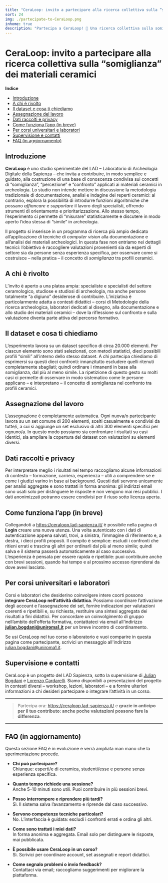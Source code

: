 ```yaml
---
title: "CeraLoop: invito a partecipare alla ricerca collettiva sulla “somiglianza” dei profili ceramici in archeologia"
sort: 24
img: ./partecipate-to-CeraLoop.png
inhome: true
description: "Partecipa a CeraLoop! 🏺 Una ricerca collettiva sulla somiglianza dei profili ceramici in archeologia. Aperta a tutti: esperti, studenti e appassionati. Contribuisci con pochi minuti alla classificazione archeologica basata su intelligenza artificiale"
---
```


# CeraLoop: invito a partecipare alla ricerca collettiva sulla “somiglianza” dei materiali ceramici

**Indice**
- [Introduzione](#introduzione)
- [A chi è rivolto](#a-chi-e-rivolto)
- [Il dataset e cosa ti chiediamo](#il-dataset-e-cosa-ti-chiediamo)
- [Assegnazione del lavoro](#assegnazione-del-lavoro)
- [Dati raccolti e privacy](#dati-raccolti-e-privacy)
- [Come funziona l’app (in breve)](#come-funziona-lapp-in-breve)
- [Per corsi universitari e laboratori](#per-corsi-universitari-e-laboratori)
- [Supervisione e contatti](#supervisione-e-contatti)
- [FAQ (in aggiornamento)](#faq-in-aggiornamento)

##  Introduzione
**CeraLoop** è uno studio sperimentale del LAD – Laboratorio di Archeologia Digitale della Sapienza – che invita a contribuire, in modo semplice e guidato, alla costruzione di una base di conoscenza condivisa sui concetti di “somiglianza”, “percezione” e “confronto” applicati ai materiali ceramici in archeologia. Lo studio non intende mettere in discussione la metodologia tradizionale di documentazione, analisi e indagine dei reperti ceramici: al contrario, esplora la possibilità di introdurre funzioni algoritmiche che possano _affiancare_ e _supportare_ il lavoro degli specialisti, offrendo strumenti di orientamento e prioritarizzazione. Allo stesso tempo, l’esperimento ci permette di “misurare” statisticamente e discutere in modo aperto l’idea stessa di “simile” in archeologia.

Il progetto si inserisce in un programma di ricerca più ampio dedicato all’applicazione di tecniche di _computer vision_ alla documentazione e all’analisi dei materiali archeologici. In questa fase non entriamo nei dettagli tecnici: l’obiettivo è raccogliere valutazioni provenienti sia da esperti di settore sia da persone senza esperienza specifica, per osservare come si costruisce – nella pratica – il concetto di _somiglianza_ tra profili ceramici.

## A chi è rivolto

L’invito è aperto a una platea ampia: specialiste e specialisti del settore ceramologico, studiose e studiosi di archeologia, ma anche persone totalmente “a digiuno” desiderose di contribuire. L’iniziativa è particolarmente adatta a contesti didattici – corsi di Metodologie della ricerca archeologica, laboratori dedicati al disegno, alla documentazione e allo studio dei materiali ceramici – dove la riflessione sul confronto e sulla valutazione diventa parte attiva del percorso formativo.

## Il dataset e cosa ti chiediamo

L’esperimento lavora su un dataset specifico di circa 20.000 elementi. Per ciascun elemento sono stati selezionati, con metodi statistici, dieci possibili profili “simili” all’interno dello stesso dataset. A chi partecipa chiediamo di esprimersi su questi dieci confronti: innanzitutto escludere quelli ritenuti completamente sbagliati; quindi ordinare i rimanenti in base alla somiglianza, dal più al meno simile. La ripetizione di questo gesto su molti casi ci permette di osservare in modo sistematico come le persone applicano – e interpretano – il concetto di somiglianza nel confronto tra profili ceramici.

## Assegnazione del lavoro

L’assegnazione è completamente automatica. Ogni nuova/o partecipante lavora su un set comune di 200 elementi, scelti casualmente e condivisi da tutte/i, a cui si aggiunge un set esclusivo di altri 300 elementi specifici per ognuno/a. In questo modo possiamo sia confrontare i risultati su casi identici, sia ampliare la copertura del dataset con valutazioni su elementi diversi.

## Dati raccolti e privacy

Per interpretare meglio i risultati nel tempo raccogliamo alcune informazioni di contesto – formazione, carriera, esperienza – utili a comprendere se e come i giudizi varino in base ai background. Questi dati servono unicamente per analisi aggregate e sono trattati in forma anonima: gli indirizzi email sono usati solo per distinguere le risposte e non vengono mai resi pubblici. I dati anonimizzati potranno essere condivisi per il riuso sotto licenza aperta.

## Come funziona l’app (in breve)

Collegandoti a https://ceraloop.lad-sapienza.it/ è possibile nella pagina di **Login** creare una nuova utenza. Una volta autenticato con i dati di autenticazione appena salvati, trovi, a sinistra, l’immagine di riferimento e, a destra, i dieci profili proposti. Il compito è semplice: escludi i confronti che ritieni errati e trascina gli altri per ordinarli dal più al meno simile; quindi salva e il sistema passerà automaticamente al caso successivo. L’esperienza è pensata per essere rapida e ripetibile: puoi contribuire anche con brevi sessioni, quando hai tempo e al prossimo accesso riprenderai da dove avevi lasciato.

## Per corsi universitari e laboratori

Corsi e laboratori che desiderino coinvolgere intere coorti possono **integrare CeraLoop nell’attività didattica**. Possiamo coordinare l’attivazione degli account e l’assegnazione dei set, fornire indicazioni per valutazioni coerenti e ripetibili e, su richiesta, restituire una sintesi aggregata dei risultati a fini didattici. Per concordare un coinvolgimento di gruppo nell’ambito dell’offerta formativa, contattateci via email all'indirizzo [**julian.bogdani@uniroma1.it**](mailto:julian.bogdani@uniroma1.it) per un breve incontro di coordinamento.

Se usi CeraLoop nel tuo corso o laboratorio e vuoi comparire in questa pagina come partecipante, scrivici un messaggio all'indirizzo [julian.bogdani@uniroma1.it](mailto:julian.bogdani@uniroma1.it).

## Supervisione e contatti

CeraLoop è un progetto del LAD Sapienza, sotto la supervisione di [Julian Bogdani](mailto:julian.bogdani@uniroma1.it) e [Lorenzo Cardarelli](mailto:lorenzo.cardarelli@uniroma1.it). Siamo disponibili a presentazioni del progetto in contesti diversi – workshop, lezioni, laboratori – e a fornire ulteriori informazioni a chi desideri partecipare o integrare l’attività in un corso.

---

> Partecipa ora: https://ceraloop.lad-sapienza.it/ e **grazie in anticipo per il tuo contributo: anche poche valutazioni possono fare la differenza**.

---

## FAQ (in aggiornamento)

Questa sezione FAQ è in evoluzione e verrà ampliata man mano che la sperimentazione procede.

- **Chi può partecipare?**  
  Chiunque: esperti/e di ceramica, studenti/esse e persone senza esperienza specifica.

- **Quanto tempo richiede una sessione?**  
  Anche 5–10 minuti sono utili. Puoi contribuire in più sessioni brevi.

- **Posso interrompere e riprendere più tardi?**  
  Sì. Il sistema salva l’avanzamento e riprende dal caso successivo.

- **Servono competenze tecniche particolari?**  
  No. L’interfaccia è guidata: escludi i confronti errati e ordina gli altri.

- **Come sono trattati i miei dati?**  
  In forma anonima e aggregata. Email solo per distinguere le risposte, mai pubblicata.

- **È possibile usare CeraLoop in un corso?**  
  Sì. Scrivici per coordinare account, set assegnati e report didattici.

- **Come segnalo problemi o invio feedback?**  
  Contattaci via email; raccogliamo suggerimenti per migliorare la piattaforma.
